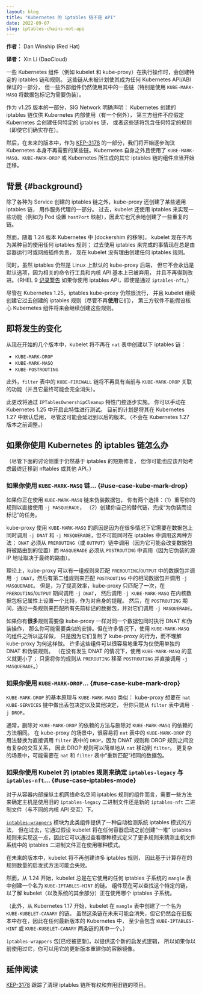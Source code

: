 ```yaml
---
layout: blog
title: "Kubernetes 的 iptables 链不是 API"
date: 2022-09-07
slug: iptables-chains-not-api
---
```


<!--
layout: blog
title: "Kubernetes’s IPTables Chains Are Not API"
date: 2022-09-07
slug: iptables-chains-not-api
-->

<!--
**Author:** Dan Winship (Red Hat)
-->
**作者：** Dan Winship (Red Hat)

**译者：** Xin Li (DaoCloud)

<!--
Some Kubernetes components (such as kubelet and kube-proxy) create
iptables chains and rules as part of their operation. These chains
were never intended to be part of any Kubernetes API/ABI guarantees,
but some external components nonetheless make use of some of them (in
particular, using `KUBE-MARK-MASQ` to mark packets as needing to be
masqueraded).
-->
一些 Kubernetes 组件（例如 kubelet 和 kube-proxy）在执行操作时，会创建特定的 iptables 链和规则。
这些链从未被计划使其成为任何 Kubernetes API/ABI 保证的一部分，
但一些外部组件仍然使用其中的一些链（特别是使用 `KUBE-MARK-MASQ` 将数据包标记为需要伪装）。

<!--
As a part of the v1.25 release, SIG Network made this declaration
explicit: that (with one exception), the iptables chains that
Kubernetes creates are intended only for Kubernetes’s own internal
use, and third-party components should not assume that Kubernetes will
create any specific iptables chains, or that those chains will contain
any specific rules if they do exist.
-->
作为 v1.25 版本的一部分，SIG Network 明确声明：
Kubernetes 创建的 iptables 链仅供 Kubernetes 内部使用（有一个例外），
第三方组件不应假定 Kubernetes 会创建任何特定的 iptables 链，
或者这些链将包含任何特定的规则（即使它们确实存在）。

<!--
Then, in future releases, as part of [KEP-3178], we will begin phasing
out certain chains that Kubernetes itself no longer needs. Components
outside of Kubernetes itself that make use of `KUBE-MARK-MASQ`,
`KUBE-MARK-DROP`, or other Kubernetes-generated iptables chains should
start migrating away from them now.
-->
然后，在未来的版本中，作为 [KEP-3178] 的一部分，我们将开始逐步淘汰 Kubernetes
本身不再需要的某些链。Kubernetes 自身之外且使用了 `KUBE-MARK-MASQ`、`KUBE-MARK-DROP`
或 Kubernetes 所生成的其它 iptables 链的组件应当开始迁移。

[KEP-3178]: https://github.com/kubernetes/enhancements/issues/3178

<!--
## Background

In addition to various service-specific iptables chains, kube-proxy
creates certain general-purpose iptables chains that it uses as part
of service proxying. In the past, kubelet also used iptables for a few
features (such as setting up `hostPort` mapping for pods) and so it
also redundantly created some of the same chains.
-->
## 背景   {#background}

除了各种为 Service 创建的 iptables 链之外，kube-proxy 还创建了某些通用 iptables 链，
用作服务代理的一部分。 过去，kubelet 还使用 iptables
来实现一些功能（例如为 Pod 设置 `hostPort` 映射），因此它也冗余地创建了一些重复的链。

<!--
However, with [the removal of dockershim] in Kubernetes in 1.24,
kubelet now no longer ever uses any iptables rules for its own
purposes; the things that it used to use iptables for are now always
the responsibility of the container runtime or the network plugin, and
there is no reason for kubelet to be creating any iptables rules.

Meanwhile, although `iptables` is still the default kube-proxy backend
on Linux, it is unlikely to remain the default forever, since the
associated command-line tools and kernel APIs are essentially
deprecated, and no longer receiving improvements. (RHEL 9
[logs a warning] if you use the iptables API, even via
`iptables-nft`.)
-->
然而，随着 1.24 版本 Kubernetes 中 [dockershim 的移除]，
kubelet 现在不再为某种目的使用任何 iptables 规则；
过去使用 iptables 来完成的事情现在总是由容器运行时或网络插件负责，
现在 kubelet 没有理由创建任何 iptables 规则。

同时，虽然 iptables 仍然是 Linux 上默认的 kube-proxy 后端，
但它不会永远是默认选项，因为相关的命令行工具和内核 API 基本上已被弃用，
并且不再得到改进。（RHEL 9 [记录警告] 如果你使用 iptables API，即使是通过 `iptables-nft`。）

<!--
Although as of Kubernetes 1.25 iptables kube-proxy remains popular,
and kubelet continues to create the iptables rules that it
historically created (despite no longer _using_ them), third party
software cannot assume that core Kubernetes components will keep
creating these rules in the future.

[the removal of dockershim]: https://kubernetes.io/blog/2022/02/17/dockershim-faq/
[logs a warning]: https://access.redhat.com/solutions/6739041
-->
尽管在 Kubernetes 1.25，iptables kube-proxy 仍然很流行，
并且 kubelet 继续创建它过去创建的 iptables 规则（尽管不再**使用**它们），
第三方软件不能假设核心 Kubernetes 组件将来会继续创建这些规则。

[移除 dockershim]: https://kubernetes.io/zh-cn/blog/2022/02/17/dockershim-faq/
[记录警告]: https://access.redhat.com/solutions/6739041

<!--
## Upcoming changes

Starting a few releases from now, kubelet will no longer create the
following iptables chains in the `nat` table:

  - `KUBE-MARK-DROP`
  - `KUBE-MARK-MASQ`
  - `KUBE-POSTROUTING`

Additionally, the `KUBE-FIREWALL` chain in the `filter` table will no
longer have the functionality currently associated with
`KUBE-MARK-DROP` (and it may eventually go away entirely).
-->
## 即将发生的变化

从现在开始的几个版本中，kubelet 将不再在 `nat` 表中创建以下 iptables 链：

  - `KUBE-MARK-DROP`
  - `KUBE-MARK-MASQ`
  - `KUBE-POSTROUTING`

此外，`filter` 表中的 `KUBE-FIREWALL` 链将不再具有当前与
`KUBE-MARK-DROP` 关联的功能（并且它最终可能会完全消失）。

<!--
This change will be phased in via the `IPTablesOwnershipCleanup`
feature gate.  That feature gate is available and can be manually
enabled for testing in Kubernetes 1.25. The current plan is that it
will become enabled-by-default in Kubernetes 1.27, though this may be
delayed to a later release. (It will not happen sooner than Kubernetes
1.27.)
-->
此更改将通过 `IPTablesOwnershipCleanup` 特性门控逐步实施。
你可以手动在 Kubernetes 1.25 中开启此特性进行测试。
目前的计划是将其在 Kubernetes 1.27 中默认启用，
尽管这可能会延迟到以后的版本。（不会在 Kubernetes 1.27 版本之前调整。）

<!--
## What to do if you use Kubernetes’s iptables chains

(Although the discussion below focuses on short-term fixes that are
still based on iptables, you should probably also start thinking about
eventually migrating to nftables or another API).
-->
## 如果你使用 Kubernetes 的 iptables 链怎么办

（尽管下面的讨论侧重于仍然基于 iptables 的短期修复，
但你可能也应该开始考虑最终迁移到 nftables 或其他 API。）

<!--
### If you use `KUBE-MARK-MASQ`... {#use-case-kube-mark-masq}

If you are making use of the `KUBE-MARK-MASQ` chain to cause packets
to be masqueraded, you have two options: (1) rewrite your rules to use
`-j MASQUERADE` directly, (2) create your own alternative “mark for
masquerade” chain.
-->
### 如果你使用 `KUBE-MARK-MASQ` 链...  {#use-case-kube-mark-drop}

如果你正在使用 `KUBE-MARK-MASQ` 链来伪装数据包，
你有两个选择：（1）重写你的规则以直接使用 `-j MASQUERADE`，
（2）创建你自己的替代链，完成“为伪装而设标记”的任务。

<!--
The reason kube-proxy uses `KUBE-MARK-MASQ` is because there are lots
of cases where it needs to call both `-j DNAT` and `-j MASQUERADE` on
a packet, but it’s not possible to do both of those at the same time
in iptables; `DNAT` must be called from the `PREROUTING` (or `OUTPUT`)
chain (because it potentially changes where the packet will be routed
to) while `MASQUERADE` must be called from `POSTROUTING` (because the
masqueraded source IP that it picks depends on what the final routing
decision was).
-->
kube-proxy 使用 `KUBE-MARK-MASQ` 的原因是因为在很多情况下它需要在数据包上同时调用 
`-j DNAT` 和 `-j MASQUERADE`，但不可能同时在 iptables 中调用这两种方法；
`DNAT` 必须从 `PREROUTING`（或 `OUTPUT`）链中调用（因为它可能会改变数据包将被路由到的位置）而
`MASQUERADE` 必须从 `POSTROUTING` 中调用（因为它伪装的源 IP 地址取决于最终的路由）。

<!--
In theory, kube-proxy could have one set of rules to match packets in
`PREROUTING`/`OUTPUT` and call `-j DNAT`, and then have a second set
of rules to match the same packets in `POSTROUTING` and call `-j
MASQUERADE`. But instead, for efficiency, it only matches them once,
during `PREROUTING`/`OUTPUT`, at which point it calls `-j DNAT` and
then calls `-j KUBE-MARK-MASQ` to set a bit on the kernel packet mark
as a reminder to itself. Then later, during `POSTROUTING`, it has a
single rule that matches all previously-marked packets, and calls `-j
MASQUERADE` on them.
-->
理论上，kube-proxy 可以有一组规则来匹配 `PREROUTING`/`OUTPUT`
中的数据包并调用 `-j DNAT`，然后有第二组规则来匹配 `POSTROUTING`
中的相同数据包并调用 `-j MASQUERADE`。
但是，为了提高效率，kube-proxy 只匹配了一次，在 `PREROUTING`/`OUTPUT` 期间调用 `-j DNAT`，
然后调用 `-j KUBE-MARK-MASQ` 在内核数据包标记属性上设置一个比特，作为对自身的提醒。
然后，在 `POSTROUTING` 期间，通过一条规则来匹配所有先前标记的数据包，并对它们调用 `-j MASQUERADE`。

<!--
If you have _a lot_ of rules where you need to apply both DNAT and
masquerading to the same packets like kube-proxy does, then you may
want a similar arrangement. But in many cases, components that use
`KUBE-MARK-MASQ` are only doing it because they copied kube-proxy’s
behavior without understanding why kube-proxy was doing it that way.
Many of these components could easily be rewritten to just use
separate DNAT and masquerade rules. (In cases where no DNAT is
occurring then there is even less point to using `KUBE-MARK-MASQ`;
just move your rules from `PREROUTING` to `POSTROUTING` and call `-j
MASQUERADE` directly.)
-->
如果你有**很多**规则需要像 kube-proxy 一样对同一个数据包同时执行 DNAT 和伪装操作，
那么你可能需要类似的安排。但在许多情况下，使用 `KUBE-MARK-MASQ` 的组件之所以这样做，
只是因为它们复制了 kube-proxy 的行为，而不理解 kube-proxy 为何这样做。
许多这些组件可以很容易地重写为仅使用单独的 DNAT 和伪装规则。
（在没有发生 DNAT 的情况下，使用 `KUBE-MARK-MASQ` 的意义就更小了；
只需将你的规则从 `PREROUTING` 移至 `POSTROUTING` 并直接调用 `-j MASQUERADE`。）

<!--
### If you use `KUBE-MARK-DROP`... {#use-case-kube-mark-drop}

The rationale for `KUBE-MARK-DROP` is similar to the rationale for
`KUBE-MARK-MASQ`: kube-proxy wanted to make packet-dropping decisions
alongside other decisions in the `nat` `KUBE-SERVICES` chain, but you
can only call `-j DROP` from the `filter` table. So instead, it uses
`KUBE-MARK-DROP` to mark packets to be dropped later on.
-->
### 如果你使用 `KUBE-MARK-DROP`... {#use-case-kube-mark-drop}

`KUBE-MARK-DROP` 的基本原理与 `KUBE-MARK-MASQ` 类似：
kube-proxy 想要在 `nat` `KUBE-SERVICES` 链中做出丢包决定以及其他决定，
但你只能从 `filter` 表中调用 `-j DROP`。

<!--
In general, the approach for removing a dependency on `KUBE-MARK-DROP`
is the same as for removing a dependency on `KUBE-MARK-MASQ`. In
kube-proxy’s case, it is actually quite easy to replace the usage of
`KUBE-MARK-DROP` in the `nat` table with direct calls to `DROP` in the
`filter` table, because there are no complicated interactions between
DNAT rules and drop rules, and so the drop rules can simply be moved
from `nat` to `filter`.

In more complicated cases, it might be necessary to “re-match” the
same packets in both `nat` and `filter`.
-->
通常，删除对 `KUBE-MARK-DROP` 的依赖的方法与删除对 `KUBE-MARK-MASQ` 的依赖的方法相同。
在 kube-proxy 的场景中，很容易将 `nat` 表中的 `KUBE-MARK-DROP`
的用法替换为直接调用 `filter` 表中的 `DROP`，因为 DNAT 规则和 DROP 规则之间没有复杂的交互关系，
因此 DROP 规则可以简单地从 `nat` 移动到 `filter`。
更复杂的场景中，可能需要在 `nat` 和 `filter` 表中“重新匹配”相同的数据包。

<!--
### If you use Kubelet’s iptables rules to figure out `iptables-legacy` vs `iptables-nft`... {#use-case-iptables-mode}

Components that manipulate host-network-namespace iptables rules from
inside a container need some way to figure out whether the host is
using the old `iptables-legacy` binaries or the newer `iptables-nft`
binaries (which talk to a different kernel API underneath).
-->
### 如果你使用 Kubelet 的 iptables 规则来确定 `iptables-legacy` 与 `iptables-nft`... {#use-case-iptables-mode}

对于从容器内部操纵主机网络命名空间 iptables 规则的组件而言，需要一些方法来确定主机是使用旧的
`iptables-legacy` 二进制文件还是新的 `iptables-nft` 二进制文件（与不同的内核 API 交互）下。

<!--
The [`iptables-wrappers`] module provides a way for such components to
autodetect the system iptables mode, but in the past it did this by
assuming that Kubelet will have created “a bunch” of iptables rules
before any containers start, and so it can guess which mode the
iptables binaries in the host filesystem are using by seeing which
mode has more rules defined.

In future releases, Kubelet will no longer create many iptables rules,
so heuristics based on counting the number of rules present may fail.
-->
[`iptables-wrappers`] 模块为此类组件提供了一种自动检测系统 iptables 模式的方法，
但在过去，它通过假设 kubelet 将在任何容器启动之前创建“一堆” iptables
规则来实现这一点，因此它可以通过查看哪种模式定义了更多规则来猜测主机文件系统中的
iptables 二进制文件正在使用哪种模式。

在未来的版本中，kubelet 将不再创建许多 iptables 规则，
因此基于计算存在的规则数量的启发式方法可能会失败。

<!--
However, as of 1.24, Kubelet always creates a chain named
`KUBE-IPTABLES-HINT` in the `mangle` table of whichever iptables
subsystem it is using. Components can now look for this specific chain
to know which iptables subsystem Kubelet (and thus, presumably, the
rest of the system) is using.

(Additionally, since Kubernetes 1.17, kubelet has created a chain
called `KUBE-KUBELET-CANARY` in the `mangle` table. While this chain
may go away in the future, it will of course still be there in older
releases, so in any recent version of Kubernetes, at least one of
`KUBE-IPTABLES-HINT` or `KUBE-KUBELET-CANARY` will be present.)
-->
然而，从 1.24 开始，kubelet 总是在它使用的任何 iptables 子系统的
`mangle` 表中创建一个名为 `KUBE-IPTABLES-HINT` 的链。
组件现在可以查找这个特定的链，以了解 kubelet（以及系统的其余部分）正在使用哪个 iptables 子系统。

（此外，从 Kubernetes 1.17 开始，kubelet 在 `mangle` 表中创建了一个名为 `KUBE-KUBELET-CANARY` 的链。
虽然这条链在未来可能会消失，但它仍然会在旧版本中存在，因此在任何最新版本的 Kubernetes 中，
至少会包含 `KUBE-IPTABLES-HINT` 或 `KUBE-KUBELET-CANARY` 两条链的其中一个。）

<!--
The `iptables-wrappers` package has [already been updated] with this new
heuristic, so if you were previously using that, you can rebuild your
container images with an updated version of that.

[`iptables-wrappers`]: https://github.com/kubernetes-sigs/iptables-wrappers/
[already been updated]: https://github.com/kubernetes-sigs/iptables-wrappers/pull/3
-->
`iptables-wrappers` 包[已经被更新]，以提供这个新的启发式逻辑，
所以如果你以前使用过它，你可以用它的更新版本重建你的容器镜像。

[`iptables-wrappers`]: https://github.com/kubernetes-sigs/iptables-wrappers/
[已经更新]: https://github.com/kubernetes-sigs/iptables-wrappers/pull/3

<!--
## Further reading

The project to clean up iptables chain ownership and deprecate the old
chains is tracked by [KEP-3178].

[KEP-3178]: https://github.com/kubernetes/enhancements/issues/3178
-->
## 延伸阅读

[KEP-3178] 跟踪了清理 iptables 链所有权和弃用旧链的项目。

[KEP-3178]: https://github.com/kubernetes/enhancements/issues/3178